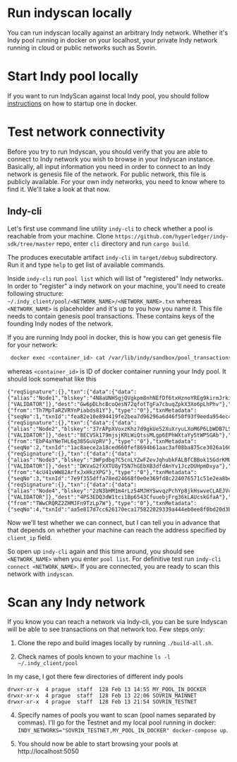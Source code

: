 # Run indyscan locally
You can run indyscan locally against an arbitrary Indy network. Whether it's Indy pool running in docker
on your localhost, your private Indy network running in cloud or public networks such as Sovrin.

# Start Indy pool locally
If you want to run IndyScan against local Indy pool, you should follow [instructions](https://github.com/hyperledger/indy-sdk#1-starting-the-test-pool-on-localhost) on how to
startup one in docker.

# Test network connectivity
Before you try to run Indyscan, you should verify that you are able to connect to Indy network you wish to 
browse in your Indyscan instance. Basically, all input information you need in order to connect to 
an Indy network is genesis file of the network. For public network, this file is publicly available.
For your own indy networks, you need to know where to find it. We'll take a look at that now.

## Indy-cli
Let's first use command line utility `indy-cli` to check whether a pool is reachable from your machine.
Clone `https://github.com/hyperledger/indy-sdk/tree/master` repo, enter `cli` directory and run `cargo build`.

The produces executable artifact `indy-cli` in `target/debug` subdirectory. Run it and type `help` to
get list of available commands.

Inside `indy-cli` run `pool list` which will list of "registered" Indy networks. In order to "register"
a indy network on your machine, you'll need to create following structure:
```~/.indy_client/pool/<NETWORK_NAME>/<NETWORK_NAME>.txn```
whereas `<NETWORK_NAME>` is placeholder and it's up to you how you name it. This file needs to 
contain genesis pool transactions. These contains keys of the founding Indy nodes of the network.

If you are running Indy pool in docker, this is how you can get genesis file for your network:
```bash
 docker exec <container_id> cat /var/lib/indy/sandbox/pool_transactions_genesis
```
whereas `<container_id>` is ID of docker container running your Indy pool. It should look somewhat
like this 
```
{"reqSignature":{},"txn":{"data":{"data":{"alias":"Node1","blskey":"4N8aUNHSgjQVgkpm8nhNEfDf6txHznoYREg9kirmJrkivgL4oSEimFF6nsQ6M41QvhM2Z33nves5vfSn9n1UwNFJBYtWVnHYMATn76vLuL3zU88KyeAYcHfsih3He6UHcXDxcaecHVz6jhCYz1P2UZn2bDVruL5wXpehgBfBaLKm3Ba","blskey_pop":"RahHYiCvoNCtPTrVtP7nMC5eTYrsUA8WjXbdhNc8debh1agE9bGiJxWBXYNFbnJXoXhWFMvyqhqhRoq737YQemH5ik9oL7R4NTTCz2LEZhkgLJzB3QRQqJyBNyv7acbdHrAT8nQ9UkLbaVL9NBpnWXBTw4LEMePaSHEw66RzPNdAX1","client_ip":"127.0.0.1","client_port":9702,"node_ip":"127.0.0.1","node_port":9701,"services":["VALIDATOR"]},"dest":"Gw6pDLhcBcoQesN72qfotTgFa7cbuqZpkX3Xo6pLhPhv"},"metadata":{"from":"Th7MpTaRZVRYnPiabds81Y"},"type":"0"},"txnMetadata":{"seqNo":1,"txnId":"fea82e10e894419fe2bea7d96296a6d46f50f93f9eeda954ec461b2ed2950b62"},"ver":"1"}
{"reqSignature":{},"txn":{"data":{"data":{"alias":"Node2","blskey":"37rAPpXVoxzKhz7d9gkUe52XuXryuLXoM6P6LbWDB7LSbG62Lsb33sfG7zqS8TK1MXwuCHj1FKNzVpsnafmqLG1vXN88rt38mNFs9TENzm4QHdBzsvCuoBnPH7rpYYDo9DZNJePaDvRvqJKByCabubJz3XXKbEeshzpz4Ma5QYpJqjk","blskey_pop":"Qr658mWZ2YC8JXGXwMDQTzuZCWF7NK9EwxphGmcBvCh6ybUuLxbG65nsX4JvD4SPNtkJ2w9ug1yLTj6fgmuDg41TgECXjLCij3RMsV8CwewBVgVN67wsA45DFWvqvLtu4rjNnE9JbdFTc1Z4WCPA3Xan44K1HoHAq9EVeaRYs8zoF5","client_ip":"127.0.0.1","client_port":9704,"node_ip":"127.0.0.1","node_port":9703,"services":["VALIDATOR"]},"dest":"8ECVSk179mjsjKRLWiQtssMLgp6EPhWXtaYyStWPSGAb"},"metadata":{"from":"EbP4aYNeTHL6q385GuVpRV"},"type":"0"},"txnMetadata":{"seqNo":2,"txnId":"1ac8aece2a18ced660fef8694b61aac3af08ba875ce3026a160acbc3a3af35fc"},"ver":"1"}
{"reqSignature":{},"txn":{"data":{"data":{"alias":"Node3","blskey":"3WFpdbg7C5cnLYZwFZevJqhubkFALBfCBBok15GdrKMUhUjGsk3jV6QKj6MZgEubF7oqCafxNdkm7eswgA4sdKTRc82tLGzZBd6vNqU8dupzup6uYUf32KTHTPQbuUM8Yk4QFXjEf2Usu2TJcNkdgpyeUSX42u5LqdDDpNSWUK5deC5","blskey_pop":"QwDeb2CkNSx6r8QC8vGQK3GRv7Yndn84TGNijX8YXHPiagXajyfTjoR87rXUu4G4QLk2cF8NNyqWiYMus1623dELWwx57rLCFqGh7N4ZRbGDRP4fnVcaKg1BcUxQ866Ven4gw8y4N56S5HzxXNBZtLYmhGHvDtk6PFkFwCvxYrNYjh","client_ip":"127.0.0.1","client_port":9706,"node_ip":"127.0.0.1","node_port":9705,"services":["VALIDATOR"]},"dest":"DKVxG2fXXTU8yT5N7hGEbXB3dfdAnYv1JczDUHpmDxya"},"metadata":{"from":"4cU41vWW82ArfxJxHkzXPG"},"type":"0"},"txnMetadata":{"seqNo":3,"txnId":"7e9f355dffa78ed24668f0e0e369fd8c224076571c51e2ea8be5f26479edebe4"},"ver":"1"}
{"reqSignature":{},"txn":{"data":{"data":{"alias":"Node4","blskey":"2zN3bHM1m4rLz54MJHYSwvqzPchYp8jkHswveCLAEJVcX6Mm1wHQD1SkPYMzUDTZvWvhuE6VNAkK3KxVeEmsanSmvjVkReDeBEMxeDaayjcZjFGPydyey1qxBHmTvAnBKoPydvuTAqx5f7YNNRAdeLmUi99gERUU7TD8KfAa6MpQ9bw","blskey_pop":"RPLagxaR5xdimFzwmzYnz4ZhWtYQEj8iR5ZU53T2gitPCyCHQneUn2Huc4oeLd2B2HzkGnjAff4hWTJT6C7qHYB1Mv2wU5iHHGFWkhnTX9WsEAbunJCV2qcaXScKj4tTfvdDKfLiVuU2av6hbsMztirRze7LvYBkRHV3tGwyCptsrP","client_ip":"127.0.0.1","client_port":9708,"node_ip":"127.0.0.1","node_port":9707,"services":["VALIDATOR"]},"dest":"4PS3EDQ3dW1tci1Bp6543CfuuebjFrg36kLAUcskGfaA"},"metadata":{"from":"TWwCRQRZ2ZHMJFn9TzLp7W"},"type":"0"},"txnMetadata":{"seqNo":4,"txnId":"aa5e817d7cc626170eca175822029339a444eb0ee8f0bd20d3b0b76e566fb008"},"ver":"1"}
```
Now we'll test whether we can connect, but I can tell you in advance that that depends on whether your machine can 
reach the address specified by `client_ip` field.

So open up `indy-cli` again and this time around, you should see `<NETWORK_NAME>` when you enter `pool list`.
For definitive test run `indy-cli connect <NETWORK_NAME>`. If you are connected, you are ready
to scan this network with `indyscan`.

    
# Scan any Indy network
If you know you can reach a network via Indy-cli, you can be sure Indyscan will be able to see transactions
on that network too. Few steps only:
   
1. Clone the repo and build images locally by running
`./build-all.sh`.

2. Check names of pools known to your machine
`ls -l ~/.indy_client/pool`

In my case, I got there few directories of different indy pools
```
drwxr-xr-x  4 prague  staff  128 Feb 13 14:55 MY_POOL_IN_DOCKER
drwxr-xr-x  4 prague  staff  128 Feb 13 22:06 SOVRIN_MAINNET
drwxr-xr-x  4 prague  staff  128 Feb 13 21:54 SOVRIN_TESTNET
```

4. Specify names of pools you want to scan (pool names separated by commas). I'll go for 
the Testnet and my local pool running in docker: 
`INDY_NETWORKS="SOVRIN_TESTNET,MY_POOL_IN_DOCKER" docker-compose up`.

5. You should now be able to start browsing your pools at http://localhost:5050